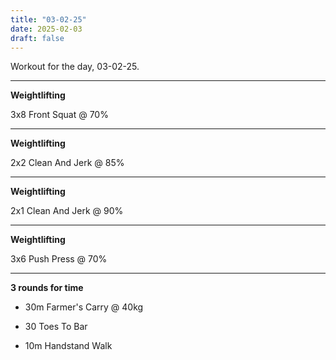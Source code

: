 ```yaml
---
title: "03-02-25"
date: 2025-02-03
draft: false
---
```


Workout for the day, 03-02-25.

---

**Weightlifting**

3x8 Front Squat @ 70%

---

**Weightlifting**

2x2 Clean And Jerk @ 85%

---

**Weightlifting**

2x1 Clean And Jerk @ 90%

---

**Weightlifting**

3x6 Push Press @ 70%

---

**3 rounds for time**

- 30m Farmer's Carry @ 40kg

- 30 Toes To Bar

- 10m Handstand Walk

